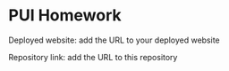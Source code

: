 # PUI Homework

Deployed website: add the URL to your deployed website

Repository link: add the URL to this repository
